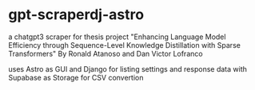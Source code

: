 # gpt-scraperdj-astro

a chatgpt3 scraper for thesis project "Enhancing Language Model Efficiency through Sequence-Level Knowledge Distillation with Sparse Transformers" By Ronald Atanoso and Dan Victor Lofranco

 uses Astro as GUI and Django for listing settings and response data with Supabase as Storage for CSV convertion
